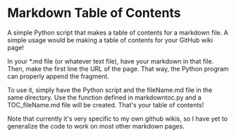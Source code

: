 # Markdown Table of Contents

A simple Python script that makes a table of contents for a markdown file. A simple usage would be making a table of contents for your GitHub 
wiki page! 

In your *.md file (or whatever text file), have your markdown in that file. Then, make the first line the URL of the page. That way, the 
Python program can properly append the fragment. 

To use it, simply have the Python script and the fileName.md file in the same directory. Use the function defined in markdowntoc.py and a TOC_fileName.md file will 
be created. That's your table of contents! 

Note that currently it's very specific to my own github wikis, so I have yet to generalize the code to work on most other markdown pages. 
